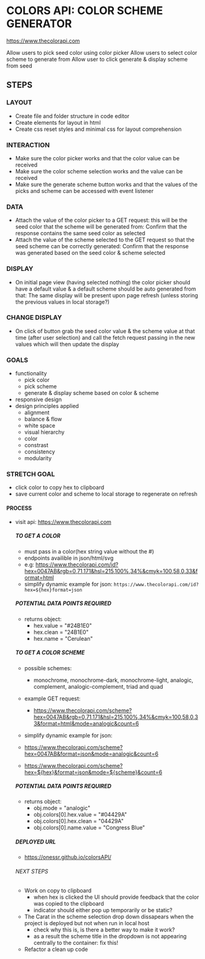 # COLORS API: COLOR SCHEME GENERATOR

https://www.thecolorapi.com

Allow users to pick seed color using color picker
Allow users to select color scheme to generate from
Allow user to click generate & display scheme from seed

## STEPS

### LAYOUT

- Create file and folder structure in code editor
- Create elements for layout in html
- Create css reset styles and minimal css for layout comprehension

### INTERACTION

- Make sure the color picker works and that the color value can be received
- Make sure the color scheme selection works and the value can be received
- Make sure the generate scheme button works and that the values of the picks and scheme can be accessed with event listener

### DATA

- Attach the value of the color picker to a GET request: this will be the seed color that the scheme will be generated from: Confirm that the response contains the same seed color as selected
- Attach the value of the scheme selected to the GET request so that the seed scheme can be correctly generated: Confirm that the response was generated based on the seed color & scheme selected

### DISPLAY

- On initial page view (having selected nothing) the color picker should have a default value & a default scheme should be auto generated from that: The same display will be present upon page refresh (unless storing the previous values in local storage?)

### CHANGE DISPLAY

- On click of button grab the seed color value & the scheme value at that time (after user selection) and call the fetch request passing in the new values which will then update the display

### GOALS

- functionality
  - pick color
  - pick scheme
  - generate & display scheme based on color & scheme
- responsive design
- design principles applied
  - alignment
  - balance & flow
  - white space
  - visual hierarchy
  - color
  - constrast
  - consistency
  - modularity

### STRETCH GOAL

- click color to copy hex to clipboard
- save current color and scheme to local storage to regenerate on refresh

#### PROCESS

- visit api: https://www.thecolorapi.com

  ##### TO GET A COLOR

  - must pass in a color(hex string value without the #)
  - endpoints availible in json/html/svg
  - e.g: https://www.thecolorapi.com/id?hex=0047AB&rgb=0,71,171&hsl=215,100%,34%&cmyk=100,58,0,33&format=html
  - simplify dynamic example for json: `https://www.thecolorapi.com/id?hex=${hex}format=json`

  ##### POTENTIAL DATA POINTS REQUIRED

  - returns object:
    - hex.value = "#24B1E0"
    - hex.clean = "24B1E0"
    - hex.name = "Cerulean"

  ##### TO GET A COLOR SCHEME

  - possible schemes:
    - monochrome, monochrome-dark, monochrome-light, analogic, complement, analogic-complement, triad and quad
  - example GET request:

    - https://www.thecolorapi.com/scheme?hex=0047AB&rgb=0,71,171&hsl=215,100%,34%&cmyk=100,58,0,33&format=html&mode=analogic&count=6

  - simplify dynamic example for json:

  - https://www.thecolorapi.com/scheme?hex=0047AB&format=json&mode=analogic&count=6

  - https://www.thecolorapi.com/scheme?hex=${hex}&format=json&mode=${scheme}&count=6

  ##### POTENTIAL DATA POINTS REQUIRED

  - returns object:
    - obj.mode = "analogic"
    - obj.colors[0].hex.value = "#04429A"
    - obj.colors[0].hex.clean = "04429A"
    - obj.colors[0].name.value = "Congress Blue"

  ##### DEPLOYED URL

  - https://onessr.github.io/colorsAPI/

  ###### NEXT STEPS

  - Work on copy to clipboard
    - when hex is clicked the UI should provide feedback that the color was copied to the clipboard
    - indicator should either pop up temporarily or be static?
  - The Carat in the scheme selection drop down dissapears when the project is deployed but not when run in local host
    - check why this is, is there a better way to make it work?
    - as a result the scheme title in the dropdown is not appearing centrally to the container: fix this!
  - Refactor a clean up code
